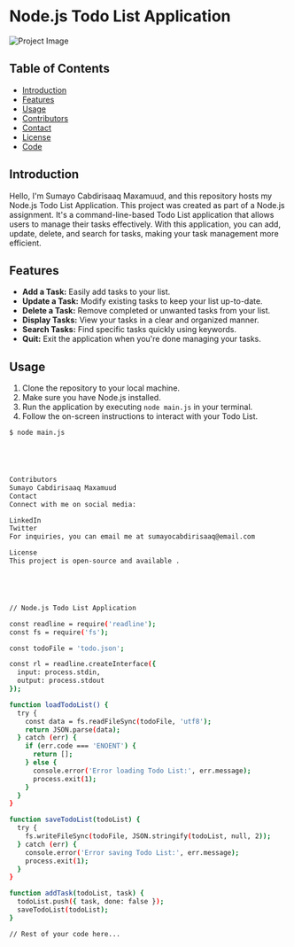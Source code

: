 # Node.js Todo List Application

![Project Image](https://www.sketchappsources.com/resources/source-image/sketch-3-todo-list-app-icon-template.png)

## Table of Contents

- [Introduction](#introduction)
- [Features](#features)
- [Usage](#usage)
- [Contributors](#contributors)
- [Contact](#contact)
- [License](#license)
- [Code](#code)

## Introduction

Hello, I'm Sumayo Cabdirisaaq Maxamuud, and this repository hosts my Node.js Todo List Application. This project was created as part of a Node.js assignment. It's a command-line-based Todo List application that allows users to manage their tasks effectively. With this application, you can add, update, delete, and search for tasks, making your task management more efficient.

## Features

- **Add a Task:** Easily add tasks to your list.
- **Update a Task:** Modify existing tasks to keep your list up-to-date.
- **Delete a Task:** Remove completed or unwanted tasks from your list.
- **Display Tasks:** View your tasks in a clear and organized manner.
- **Search Tasks:** Find specific tasks quickly using keywords.
- **Quit:** Exit the application when you're done managing your tasks.

## Usage

1. Clone the repository to your local machine.
2. Make sure you have Node.js installed.
3. Run the application by executing `node main.js` in your terminal.
4. Follow the on-screen instructions to interact with your Todo List.

```bash
$ node main.js





Contributors
Sumayo Cabdirisaaq Maxamuud
Contact
Connect with me on social media:

LinkedIn
Twitter
For inquiries, you can email me at sumayocabdirisaaq@email.com

License
This project is open-source and available .





// Node.js Todo List Application

const readline = require('readline');
const fs = require('fs');

const todoFile = 'todo.json';

const rl = readline.createInterface({
  input: process.stdin,
  output: process.stdout
});

function loadTodoList() {
  try {
    const data = fs.readFileSync(todoFile, 'utf8');
    return JSON.parse(data);
  } catch (err) {
    if (err.code === 'ENOENT') {
      return [];
    } else {
      console.error('Error loading Todo List:', err.message);
      process.exit(1);
    }
  }
}

function saveTodoList(todoList) {
  try {
    fs.writeFileSync(todoFile, JSON.stringify(todoList, null, 2));
  } catch (err) {
    console.error('Error saving Todo List:', err.message);
    process.exit(1);
  }
}

function addTask(todoList, task) {
  todoList.push({ task, done: false });
  saveTodoList(todoList);
}

// Rest of your code here...


